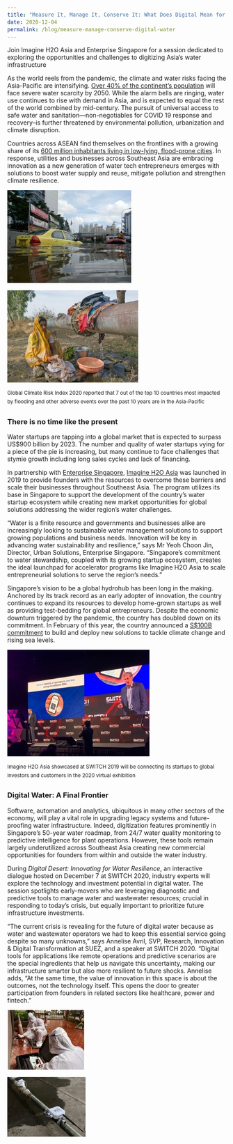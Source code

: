 ```yaml
---
title: "Measure It, Manage It, Conserve It: What Does Digital Mean for Water in 2020?"
date: 2020-12-04
permalink: /blog/measure-manage-conserve-digital-water
---
```

Join Imagine H2O Asia and Enterprise Singapore for a session dedicated to exploring the opportunities and challenges to digitizing Asia’s water infrastructure

As the world reels from the pandemic, the climate and water risks facing the Asia-Pacific are intensifying. [Over 40% of the continent’s population](https://www.eco-business.com/news/whats-being-done-to-fix-water-scarcity-in-asias-most-water-stressed-countries/) will face severe water scarcity by 2050. While the alarm bells are ringing, water use continues to rise with demand in Asia, and is expected to equal the rest of the world combined by mid-century. The pursuit of universal access to safe water and sanitation—non-negotiables for COVID 19 response and recovery–is further threatened by environmental pollution, urbanization and climate disruption.   

Countries across ASEAN find themselves on the frontlines with a growing share of its [600 million inhabitants living in low-lying, flood-prone cities](https://theaseanpost.com/article/aseans-megacities-danger). In response, utilities and businesses across Southeast Asia are embracing innovation as a new generation of water tech entrepreneurs emerges with solutions to boost water supply and reuse, mitigate pollution and strengthen climate resilience.

![](/images/SWITCH_2020-Digital_Water_1.jpg)

![](/images/SWITCH_2020-Digital_Water_2.jpg)

<sup>Global Climate Risk Index 2020 reported that 7 out of the top 10 countries most impacted by flooding and other adverse events over the past 10 years are in the Asia-Pacific</sup>

### There is no time like the present

Water startups are tapping into a global market that is expected to surpass US$900 billion by 2023. The number and quality of water startups vying for a piece of the pie is increasing, but many continue to face challenges that stymie growth including long sales cycles and lack of financing.

In partnership with [Enterprise Singapore](https://enterprisesg.gov.sg), [Imagine H2O Asia](http://www.imagineh2o.org/asia) was launched in 2019 to provide founders with the resources to overcome these barriers and scale their businesses throughout Southeast Asia. The program utilizes its base in Singapore to support the development of the country’s water startup ecosystem while creating new market opportunities for global solutions addressing the wider region’s water challenges.

“Water is a finite resource and governments and businesses alike are increasingly looking to sustainable water management solutions to support growing populations and business needs. Innovation will be key in advancing water sustainability and resilience,” says Mr Yeoh Choon Jin, Director, Urban Solutions, Enterprise Singapore. “Singapore’s commitment to water stewardship, coupled with its growing startup ecosystem, creates the ideal launchpad for accelerator programs like Imagine H2O Asia to scale entrepreneurial solutions to serve the region’s needs.”

Singapore’s vision to be a global hydrohub has been long in the making. Anchored by its track record as an early adopter of innovation, the country continues to expand its resources to develop home-grown startups as well as providing test-bedding for global entrepreneurs. Despite the economic downturn triggered by the pandemic, the country has doubled down on its commitment. In February of this year, the country announced a [S$100B commitment](https://www.bloomberg.com/news/features/2020-02-25/singapore-has-a-100-billion-plan-for-adapting-to-climate-change) to build and deploy new solutions to tackle climate change and rising sea levels.

![](/images/SWITCH_2020-Digital_Water_4.jpg)

<sup>Imagine H2O Asia showcased at SWITCH 2019 will be connecting its startups to global investors and customers in the 2020 virtual exhibition</sup>

### Digital Water: A Final Frontier

Software, automation and analytics, ubiquitous in many other sectors of the economy, will play a vital role in upgrading legacy systems and future-proofing water infrastructure. Indeed, digitization features prominently in Singapore’s 50-year water roadmap, from 24/7 water quality monitoring to predictive intelligence for plant operations. However, these tools remain largely underutilized across Southeast Asia creating new commercial opportunities for founders from within and outside the water industry.

During *Digital Desert: Innovating for Water Resilience*, an interactive dialogue hosted on December 7 at SWITCH 2020, industry experts will explore the technology and investment potential in digital water. The session spotlights early-movers who are leveraging diagnostic and predictive tools to manage water and wastewater resources; crucial in responding to today’s crisis, but equally important to prioritize future infrastructure investments. 

“The current crisis is revealing for the future of digital water because as water and wastewater operators we had to keep this essential service going despite so many unknowns,” says Annelise Avril, SVP, Research, Innovation & Digital Transformation at SUEZ, and a speaker at SWITCH 2020. “Digital tools for applications like remote operations and predictive scenarios are the special ingredients that help us navigate this uncertainty, making our infrastructure smarter but also more resilient to future shocks. Annelise adds, “At the same time, the value of innovation in this space is about the outcomes, not the technology itself. This opens the door to greater participation from founders in related sectors like healthcare, power and fintech.”

![](/images/SWITCH_2020-Digital_Water_5.jpg)

![](/images/SWITCH_2020-Digital_Water_7.jpg)


